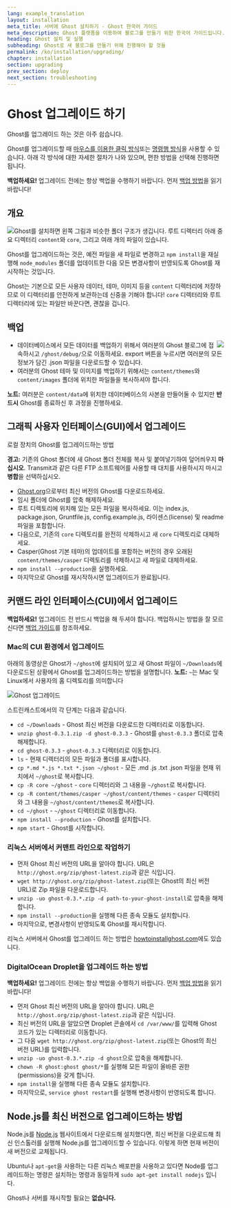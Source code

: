 ```yaml
---
lang: example_translation
layout: installation
meta_title: 서버에 Ghost 설치하기 - Ghost 한국어 가이드
meta_description: Ghost 플랫폼을 이용하여 블로그를 만들기 위한 한국어 가이드입니다.
heading: Ghost 설치 및 실행
subheading: Ghost로 새 블로그를 만들기 위해 진행해야 할 것들
permalink: /ko/installation/upgrading/
chapter: installation
section: upgrading
prev_section: deploy
next_section: troubleshooting
---
```


# Ghost 업그레이드 하기<a id="upgrade"></a>

Ghost를 업그레이드 하는 것은 아주 쉽습니다.

Ghost를 업그레이드할 때 [마우스를 이용한 클릭 방식](#how-to)또는 [명령행 방식](#cli)을 사용할 수 있습니다. 아래 각 방식에 대한 자세한 절차가 나와 있으며, 편한 방법을 선택해 진행하면 됩니다.

<p class="note"><strong>백업하세요!</strong> 업그레이드 전에는 항상 백업을 수행하기 바랍니다. 먼저 <a href="#backing-up">백업 방법</a>을 읽기 바랍니다!</p>

## 개요

<img src="https://s3-eu-west-1.amazonaws.com/ghost-website-cdn/folder-structure.png" style="float:left" />

Ghost를 설치하면 왼쪽 그림과 비슷한 폴더 구조가 생깁니다. 루트 디렉터리 아래 중요 디렉터리 <code class="path">content</code>와 <code class="path">core</code>, 그리고 여래 개의 파일이 있습니다.

Ghost를 업그레이드하는 것은, 예전 파일을 새 파일로 변경하고 `npm install`을 재실행해 <code class="path">node_modules</code> 폴더를 업데이트한 다음 모든 변경사항이 반영되도록 Ghost를 재시작하는 것입니다.

Ghost는 기본으로 모든 사용자 데이터, 테마, 이미지 등을 <code class="path">content</code> 디렉터리에 저장하므로 이 디렉터리를 안전하게 보관하는데 신중을 기해야 합니다! <code class="path">core</code> 디렉터리와 루트 디렉터리에 있는 파일만 바꾼다면, 괜찮을 겁니다.

## 백업 <a id="backing-up"></a>

<img src="https://s3-eu-west-1.amazonaws.com/ghost-website-cdn/export.png" style="float:right" />

*   데이터베이스에서 모든 데이터를 백업하기 위해서 여러분의 Ghost 블로그에 접속하시고 <code class="path">/ghost/debug/</code>으로 이동하세요. export 버튼을 누르시면 여러분의 모든 정보가 담긴 .json 파일을 다운로드할 수 있습니다.
*   여러분의 Ghost 테마 및 이미지를 백업하기 위해서는 <code class="path">content/themes</code>와 <code class="path">content/images</code> 폴더에 위치한 파일들을 복사하셔야 합니다.

<p class="note"><strong>노트:</strong> 여러분은 <code class="path">content/data</code>에 위치한 데이터베이스의 사본을 만들어둘 수 있지만 <strong>반드시</strong> Ghost를 종료하신 후 과정을 진행하세요.</p>


## 그래픽 사용자 인터페이스(GUI)에서 업그레이드

로컬 장치의 Ghost를 업그레이드하는 방법

<p class="warn"><strong>경고:</strong> 기존의 Ghost 폴더에 새 Ghost 폴더 전체를 복사 및 붙여넣기하여 덮어씌우지 <strong>마십시오</strong>. Transmit과 같은 다른 FTP 소프트웨어를 사용할 때 <kbd>대치</kbd>를 사용하시지 마시고 <strong>병합</strong>을 선택하십시오.</p>

*   [Ghost.org](http://ghost.org/download/)으로부터 최신 버전의 Ghost를 다운로드하세요.
*   임시 폴더에 Ghost를 압축 해제하세요.
*   루트 디렉토리에 위치해 있는 모든 파일을 복사하세요. 이는 index.js, package.json, Gruntfile.js, config.example.js, 라이센스(license) 및 readme 파일을 포함합니다.
*   다음으로, 기존의 <code class="path">core</code> 디렉토리를 완전히 삭제하시고 새 <code class="path">core</code> 디렉토리로 대체하세요.
*   Casper(Ghost 기본 테마)의 업데이트를 포함하는 버전의 경우 오래된 <code class="path">content/themes/casper</code> 디렉토리를 삭제하시고 새 파일로 대체하세요.
*   `npm install --production`을 실행하세요.
*   마지막으로 Ghost를 재시작하시면 업그레이드가 완료됩니다.

## 커맨드 라인 인터페이스(CUI)에서 업그레이드

<p class="note"><strong>백업하세요!</strong> 업그레이드 전 반드시 백업을 해 두셔야 합니다. 백업하시는 방법을 잘 모르신다면 <a href="#backing-up">백업 가이드</a>를 참조하세요.</p>

### Mac의 CUI 환경에서 업그레이드 <a id="cli-mac"></a>

아래의 동영상은 Ghost가 <code class="path">~/ghost</code>에 설치되어 있고 새 Ghost 파일이 <code class="path">~/Downloads</code>에 다운로드된 상황에서 Ghost를 업그레이드하는 방법을 설명합니다. <span class="note">**노트:** `~`는 Mac 및 Linux에서 사용자의 홈 디렉토리를 의미합니다</span>

![Ghost 업그레이드](https://s3-eu-west-1.amazonaws.com/ghost-website-cdn/mac-update.gif)

스트린캐스트에서의 각 단계는 다음과 같습니다.

* <code class="path">cd ~/Downloads</code> - Ghost 최신 버전을 다운로드한 디렉터리로 이동합니다.
* `unzip ghost-0.3.1.zip -d ghost-0.3.3` - Ghost를 <code class="path">ghost-0.3.3</code> 폴더로 압축 해제합니다.
* <code class="path">cd ghost-0.3.3</code> - <code class="path">ghost-0.3.3</code> 디렉터리로 이동합니다.
* `ls` - 현재 디렉터리의 모든 파일과 폴더를 표시합니다.
* `cp *.md *.js *.txt *.json ~/ghost` - 모든 .md .js .txt .json 파일을 현재 위치에서 <code class="path">~/ghost</code>로 복사합니다.
* `cp -R core ~/ghost` - <code class="path">core</code> 디렉터리와 그 내용을 <code class="path">~/ghost</code>로 복사합니다.
* `cp -R content/themes/casper ~/ghost/content/themes` - <code class="path">casper</code> 디렉터리와 그 내용을 <code class="path">~/ghost/content/themes</code>로 복사합니다.
* `cd ~/ghost` - <code class="path">~/ghost</code> 디렉터리로 이동합니다.
* `npm install --production` - Ghost를 설치합니다.
* `npm start` - Ghost를 시작합니다.

### 리눅스 서버에서 커맨트 라인으로 작업하기 <a id="cli-server"></a>

* 먼저 Ghost 최신 버전의 URL을 알아야 합니다. URL은 `http://ghost.org/zip/ghost-latest.zip`과 같은 식입니다.
* `wget http://ghost.org/zip/ghost-latest.zip`(또는 Ghost의 최신 버전 URL)로 Zip 파일을 다운로드합니다.
* `unzip -uo ghost-0.3.*.zip -d path-to-your-ghost-install`로 압축을 해제합니다.
* `npm install --production`을 실행해 다른 종속 모듈도 설치합니다.
* 마지막으로, 변경사항이 반영되도록 Ghost를 재시작합니다.

리눅스 서버에서 Ghost를 업그레이드 하는 방법은 [howtoinstallghost.com](http://www.howtoinstallghost.com/how-to-update-ghost/)에도 있습니다.

### DigitalOcean Droplet을 업그레이드 하는 방법 <a id="digitalocean"></a>

<p class="note"><strong>백업하세요!</strong> 업그레이드 전에는 항상 백업을 수행하기 바랍니다. 먼저 <a href="#backing-up">백업 방법</a>을 읽기 바랍니다!</p>

* 먼저 Ghost 최신 버전의 URL을 알아야 합니다. URL은 `http://ghost.org/zip/ghost-latest.zip`과 같은 식입니다.
* 최신 버전의 URL을 알았으면 Droplet 콘솔에서 `cd /var/www/`를 입력해 Ghost 코드가 있는 디렉터리로 이동합니다.
* 그 다음 `wget http://ghost.org/zip/ghost-latest.zip`(또는 Ghost의 최신 버전 URL)를 입력합니다.
* `unzip -uo ghost-0.3.*.zip -d ghost`으로 압축을 해제합니다.
* `chown -R ghost:ghost ghost/*`를 실행해 모든 파일이 올바른 권한(permissions)을 갖게 합니다.
* `npm install`을 실행해 다른 종속 모듈도 설치합니다.
* 마지막으로, `service ghost restart`를 실행해 변경사항이 반영되도록 합니다.

## Node.js를 최신 버전으로 업그레이드하는 방법 <a id="upgrading-node"></a>

Node.js를 [Node.js](nodejs.org) 웹사이트에서 다운로드해 설치했다면, 최신 버전을 다운로드해 최신 인스톨러를 실행해 Node.js를 업그레이드할 수 있습니다. 이렇게 하면 현재 버전이 새 버전으로 교체됩니다.

Ubuntu나 `apt-get`을 사용하는 다른 리눅스 배포판을 사용하고 있다면 Node를 업그레이드하는 명령은 설치하는 명령과 동일하게 `sudo apt-get install nodejs` 입니다.

Ghost나 서버를 재시작할 필요는 **없습니다.**
